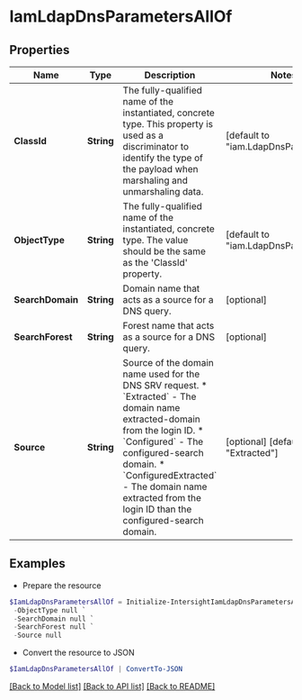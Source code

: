 # IamLdapDnsParametersAllOf
## Properties

Name | Type | Description | Notes
------------ | ------------- | ------------- | -------------
**ClassId** | **String** | The fully-qualified name of the instantiated, concrete type. This property is used as a discriminator to identify the type of the payload when marshaling and unmarshaling data. | [default to "iam.LdapDnsParameters"]
**ObjectType** | **String** | The fully-qualified name of the instantiated, concrete type. The value should be the same as the &#39;ClassId&#39; property. | [default to "iam.LdapDnsParameters"]
**SearchDomain** | **String** | Domain name that acts as a source for a DNS query. | [optional] 
**SearchForest** | **String** | Forest name that acts as a source for a DNS query. | [optional] 
**Source** | **String** | Source of the domain name used for the DNS SRV request. * &#x60;Extracted&#x60; - The domain name extracted-domain from the login ID. * &#x60;Configured&#x60; - The configured-search domain. * &#x60;ConfiguredExtracted&#x60; - The domain name extracted from the login ID than the configured-search domain. | [optional] [default to "Extracted"]

## Examples

- Prepare the resource
```powershell
$IamLdapDnsParametersAllOf = Initialize-IntersightIamLdapDnsParametersAllOf  -ClassId null `
 -ObjectType null `
 -SearchDomain null `
 -SearchForest null `
 -Source null
```

- Convert the resource to JSON
```powershell
$IamLdapDnsParametersAllOf | ConvertTo-JSON
```

[[Back to Model list]](../README.md#documentation-for-models) [[Back to API list]](../README.md#documentation-for-api-endpoints) [[Back to README]](../README.md)

